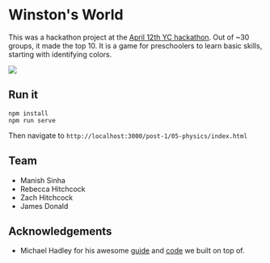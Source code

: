 # Winston's World

This was a hackathon project at the [April 12th YC hackathon](https://blog.ycombinator.com/april-2019-hackathon-recap/). Out of ~30 groups, it made the top 10. It is a game for preschoolers to learn basic skills, starting with identifying colors.

![](https://i.imgur.com/astLXFq.png)

## Run it

```
npm install
npm run serve
```

Then navigate to `http://localhost:3000/post-1/05-physics/index.html`

## Team

* Manish Sinha
* Rebecca Hitchcock
* Zach Hitchcock
* James Donald

## Acknowledgements

* Michael Hadley for his awesome [guide](https://medium.com/@michaelwesthadley/modular-game-worlds-in-phaser-3-tilemaps-1-958fc7e6bbd6) and [code](https://github.com/mikewesthad/phaser-3-tilemap-blog-posts/tree/master/examples/post-1) we built on top of.

